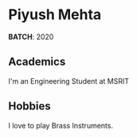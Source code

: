 # Piyush Mehta
**BATCH**: 2020

## Academics 
I'm an Engineering Student at MSRIT

## Hobbies
I love to play Brass Instruments.

